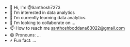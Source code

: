 - 👋 Hi, I’m @Santhosh7273
- 👀 I’m interested in data analytics
- 🌱 I’m currently learning data analytics 
- 💞️ I’m looking to collaborate on ...
- 📫 How to reach me santhoshboddana63022@gmail.com
- 😄 Pronouns: ...
- ⚡ Fun fact: ...

<!---
Santhosh7273/Santhosh7273 is a ✨ special ✨ repository because its `README.md` (this file) appears on your GitHub profile.
You can click the Preview link to take a look at your changes.
--->
